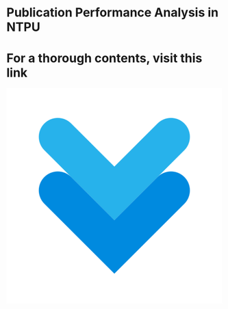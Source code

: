 # Publication Performance Analysis in NTPU
# For a thorough contents, visit this link
<img src = "https://github.com/wavelolz/Publication-Performance-Analysis/blob/main/picture/down-arrow.png">
